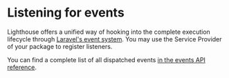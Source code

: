 # Listening for events

Lighthouse offers a unified way of hooking into the complete execution lifecycle
through [Laravel's event system](https://laravel.com/docs/events).
You may use the Service Provider of your package to register listeners.

You can find a complete list of all dispatched events [in the events API reference](../api-reference/events.md).
